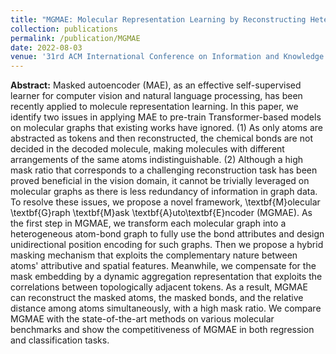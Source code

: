 ```yaml
---
title: "MGMAE: Molecular Representation Learning by Reconstructing Heterogeneous Graphs with A High Mask Ratio"
collection: publications
permalink: /publication/MGMAE
date: 2022-08-03
venue: '31rd ACM International Conference on Information and Knowledge Management'
---
```


**Abstract:**
Masked autoencoder (MAE), as an effective self-supervised learner for computer vision and natural language processing, has been recently applied to molecule representation learning.
In this paper, we identify two issues in applying MAE to pre-train Transformer-based models on molecular graphs that existing works have ignored.
(1) As only atoms are abstracted as tokens and then reconstructed, the chemical bonds are not decided in the decoded molecule, making molecules with different arrangements of the same atoms indistinguishable.
(2) Although a high mask ratio that corresponds to a challenging reconstruction task has been proved beneficial in the vision domain, it cannot be trivially leveraged on molecular graphs as there is less redundancy of information in graph data.
To resolve these issues, we propose a novel framework, \textbf{M}olecular \textbf{G}raph \textbf{M}ask \textbf{A}uto\textbf{E}ncoder (MGMAE).
As the first step in MGMAE, we transform each molecular graph into a heterogeneous atom-bond graph to fully use the bond attributes and design unidirectional position encoding for such graphs.
Then we propose a hybrid masking mechanism that exploits the complementary nature between atoms' attributive and spatial features.
Meanwhile, we compensate for the mask embedding by a dynamic aggregation representation that exploits the correlations between topologically adjacent tokens.
As a result, MGMAE can reconstruct the masked atoms, the masked bonds, and the relative distance among atoms simultaneously, with a high mask ratio.
We compare MGMAE with the state-of-the-art methods on various molecular benchmarks and show the competitiveness of MGMAE in both regression and classification tasks.
